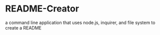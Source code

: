# README-Creator
a command line application that uses node.js, inquirer, and file system to create a README

